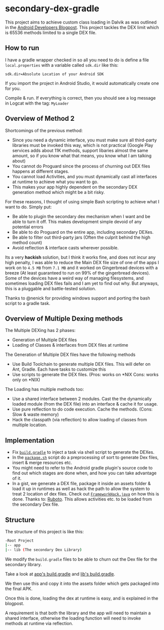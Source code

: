 secondary-dex-gradle
====================
This project aims to achieve custom class loading in Dalvik as was outlined in the [Android Developers Blogpost][1]. This project tackles the DEX limit which is 65536 methods limited to a single DEX file.

How to run
----------
I have a gradle wrapper checked in so all you need to do is define a file `local.properties` with a variable called `sdk.dir` like this:

```
sdk.dir=Absolute Location of your Android SDK
```
If you import the project in Android Studio, it would automatically create one for you.

Compile & run. If everything is correct, then you should see a log message in Logcat with the tag: `MyLoader`

Overview of Method 2
---------------------

Shortcomings of the previous method:

* Since you need a dynamic interface, you must make sure all third-party libraries must be invoked this way, which is not practical (Google Play services adds about 11K methods, support libaries almost the same amount, so if you know what that means, you know what I am talking about)
* You cannot do Proguard since the process of churning out DEX files happens at different stages.
* You cannot load Activities, and you must dynamically cast all interfaces at runtime to achieve what you want to go.
* This makes your app highly dependent on the secondary DEX generation method which might be a bit risky.

For these reasons, I thought of using simple Bash scripting to achieve what I want to do. Simply put:

* Be able to plugin the secondary dex mechanism when I want and be able to turn it off. This makes development simple devoid of any potential errors
* Be able to do Proguard on the entire app, including secondary DEXes.
* Be able to filter out third-party jars (Often the culprit behind the high method count)
* Avoid reflection & interface casts wherever possible.

Its a very **hackish** solution, but I think it works fine, and does not incur any high penalty, I was able to reduce the Main DEX file size of one of the apps I work on to `4.5 MB` from `7.1 MB` and it worked on Gingerbread devices with a breeze (At least guaranteed to run on 99% of the gingerbread devices). Some of the devices have a weird way of managing filesystems, and sometimes loading DEX files fails and I am yet to find out why. But anyways, this is a pluggable and battle-tested solution.

Thanks to @nenick for providing windows support and porting the bash script to a gradle task.

Overview of Multiple Dexing methods
-----------------------------------

The Multiple DEXing has 2 phases:

* Generation of Multiple DEX files
* Loading of Classes & interfaces from DEX files at runtime

The Generation of Multiple DEX files have the following methods

* Use Build Toolchain to generate multiple DEX files. This will defer on Ant, Gradle. Each have tasks to customize this
* Use scripts to generate the DEX files. (Pros: works on *NIX Cons: works only on *NIX)

The Loading has multiple methods too:

* Use a shared interface between 2 modules. Cast the the dynamically loaded module (from the DEX file) into an interface & cache it for usage.
* Use pure reflection to do code execution. Cache the methods. (Cons: Slow & waste memory)
* Hack the classpath (via reflection) to allow loading of classes from multiple location.

Implementation
--------------

* Fix [`build.gradle`](app/build.gradle)  to inject a task via shell script to generate the DEXes.
* In the [`package.sh`](package.sh) script do a preprocessing of sort to generate Dex files, insert & merge resources etc.
* You might need to refer to the Android gradle plugin's source code to find out which stages are done when, and how you can take advantage of it.
* In a gist, we generate a DEX file, package it inside an assets folder & load it up in runtimes as well as hack the path to allow the system to treat 2 location of dex files. Check out [`FrameworkHack.java`](app/src/main/java/com/github/creativepsyco/secondarydex/plugin/FrameworkHack.java) on how this is done. Thanks to: [Ruboto](https://github.com/ruboto/ruboto-core/blob/master/src/org/ruboto/FrameworkHack.java). This allows activities etc. to be loaded from the secondary Dex file.


Structure
---------
The structure of this project is like this:

```bash
-Root Project
|-- app
|-- lib (The secondary Dex Library)
```

We modify the `build.gradle` files to be able to churn out the Dex file for the secondary library.

Take a look at [app's build.gradle](app/build.gradle) and [lib's build.gradle](lib/build.gradle).

We then use this and copy it into the assets folder which gets packaged into the final APK.

Once this is done, loading the dex at runtime is easy, and is explained in the blogpost.

A requirement is that both the library and the app will need to maintain a shared interface, otherwise the loading function will need to invoke methods at runtime via reflection.

[1]: http://android-developers.blogspot.sg/2011/07/custom-class-loading-in-dalvik.html
[2]: https://github.com/creativepsyco/secondary-dex-gradle/tree/method2
